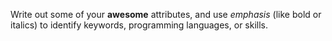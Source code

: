 Write out some of your **awesome** attributes, and use *emphasis* (like bold or italics) to identify keywords, programming languages, or skills. 


